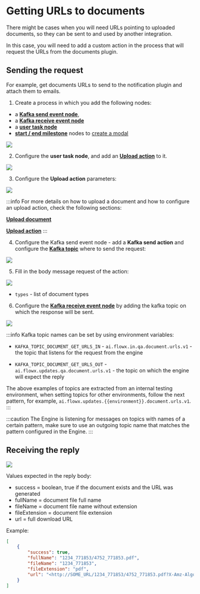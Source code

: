 # Getting URLs to documents

There might be cases when you will need URLs pointing to uploaded documents, so they can be sent to and used by another integration.

In this case, you will need to add a custom action in the process that will request the URLs from the documents plugin.

## Sending the request

For example, get documents URLs to send to the notification plugin and attach them to emails.

1. Create a process in which you add the following nodes: 
* a [**Kafka send event node**](../../../../../building-blocks/node/message-send-received-task-node.md#configuring-a-message-send-task-node),
* a [**Kafka receive event node**](../../../../../building-blocks/node/message-send-received-task-node.md#configuring-a-message-receive-task-node)
* a [**user task node**](../../../../../building-blocks/node/user-task-node/user-task-node.md)
* [**start / end milestone**](../../../../../building-blocks/node/milestone-node.md) nodes to [create a modal](../../../../../building-blocks/node/milestone-node.md#modal)

![](../../../../img/getting_urls_proc.png)

2. Configure the **user task node**, and add an [**Upload action**](../../../../../building-blocks/node/task-node/upload-file-action.md) to it.

![](../../../../img/getting_urls_upload_ac.png)

3. Configure the **Upload action** parameters:

![](../../../../img/getting_urls_upload_params.png)

:::info
For more details on how to upload a document and how to configure an upload action, check the following sections:

[**Upload document**](uploading-a-new-document.md)

[**Upload action**](../../../../../building-blocks/node/task-node/upload-file-action.md)
:::

4. Configure the Kafka send event node - add a **Kafka send action** and configure the [**Kafka topic**](../../../plugins-setup-guide/documents-plugin-setup/documents-plugin-setup.md#kafka-configuration) where to send the request:

![](../../../../img/getting_urls_topic.png)

5. Fill in the body message request of the action:

![](../../../../img/getting_urls_message.png)

* `types` - list of document types


6. Configure the [**Kafka receive event node**](../../../../../building-blocks/node/message-send-received-task-node.md#configuring-a-message-receive-task-node) by adding the kafka topic on which the response will be sent.

![](../../../../img/getting_urls_reply_topic.png)

:::info
Kafka topic names can be set by using environment variables:

* `KAFKA_TOPIC_DOCUMENT_GET_URLS_IN` - `ai.flowx.in.qa.document.urls.v1` - the topic that listens for the request from the engine

* `KAFKA_TOPIC_DOCUMENT_GET_URLS_OUT` - `ai.flowx.updates.qa.document.urls.v1` - the topic on which the engine will expect the reply

The above examples of topics are extracted from an internal testing environment, when setting topics for other environments, follow the next pattern, for example, `ai.flowx.updates.{{environment}}.document.urls.v1`.
:::

:::caution
The Engine is listening for messages on topics with names of a certain pattern, make sure to use an outgoing topic name that matches the pattern configured in the Engine.
:::


## Receiving the reply

![](../../../../img/getting_urls_response.png)

Values expected in the reply body:

* success = boolean, true if the document exists and the URL was generated
* fullName = document file full name
* fileName = document file name without extension
* fileExtension = document file extension
* url = full download URL

Example:

```json
[
    {
        "success": true,
        "fullName": "1234_771853/4752_771853.pdf",
        "fileName": "1234_771853",
        "fileExtension": "pdf",
        "url": "<http://SOME_URL/1234_771853/4752_771853.pdf?X-Amz-Algorithm=SOME_ALGORITHM&X-Amz-Credential=SOME_CREDENTIAL&X-Amz-Date=20210223T113621Z&X-Amz-Expires=604800&X-Amz-SignedHeaders=host&X-Amz-Signature=>"
    }
]
```